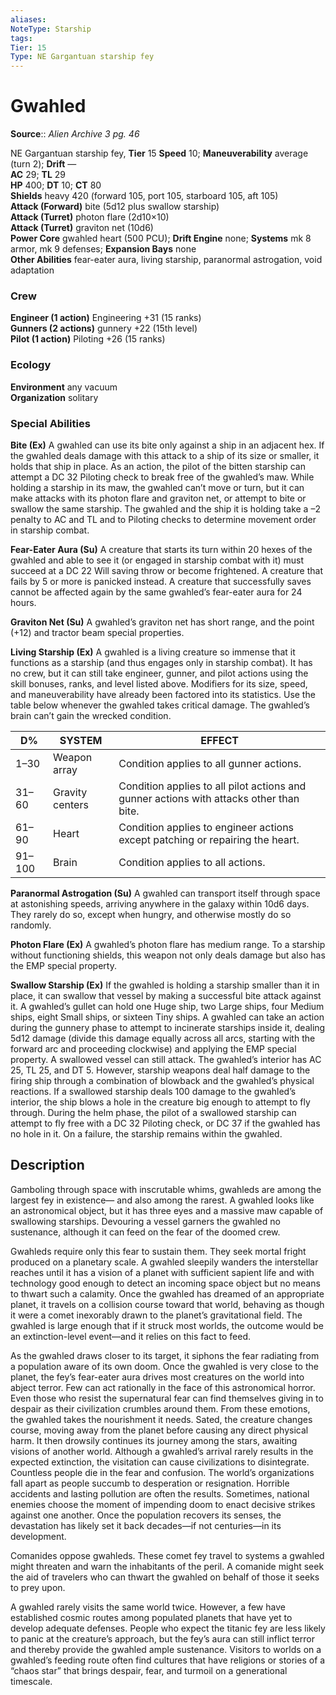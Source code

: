 ```yaml
---
aliases: 
NoteType: Starship
tags: 
Tier: 15
Type: NE Gargantuan starship fey
---
```


# Gwahled

**Source**:: _Alien Archive 3 pg. 46_

NE Gargantuan starship fey, **Tier** 15 
**Speed** 10; **Maneuverability** average (turn 2); **Drift** —  
**AC** 29; **TL** 29  
**HP** 400; **DT** 10; **CT** 80  
**Shields** heavy 420 (forward 105, port 105, starboard 105, aft 105)  
**Attack (Forward)** bite (5d12 plus swallow starship)  
**Attack (Turret)** photon flare (2d10×10)  
**Attack (Turret)** graviton net (10d6)  
**Power Core** gwahled heart (500 PCU); **Drift Engine** none; **Systems** mk 8 armor, mk 9 defenses; **Expansion Bays** none  
**Other Abilities** fear-eater aura, living starship, paranormal astrogation, void adaptation

### Crew

**Engineer (1 action)** Engineering +31 (15 ranks)  
**Gunners (2 actions)** gunnery +22 (15th level)  
**Pilot (1 action)** Piloting +26 (15 ranks)

### Ecology

**Environment** any vacuum  
**Organization** solitary

### Special Abilities

**Bite (Ex)** A gwahled can use its bite only against a ship in an adjacent hex. If the gwahled deals damage with this attack to a ship of its size or smaller, it holds that ship in place. As an action, the pilot of the bitten starship can attempt a DC 32 Piloting check to break free of the gwahled’s maw. While holding a starship in its maw, the gwahled can’t move or turn, but it can make attacks with its photon flare and graviton net, or attempt to bite or swallow the same starship. The gwahled and the ship it is holding take a –2 penalty to AC and TL and to Piloting checks to determine movement order in starship combat.

**Fear-Eater Aura (Su)** A creature that starts its turn within 20 hexes of the gwahled and able to see it (or engaged in starship combat with it) must succeed at a DC 22 Will saving throw or become frightened. A creature that fails by 5 or more is panicked instead. A creature that successfully saves cannot be affected again by the same gwahled’s fear-eater aura for 24 hours.

**Graviton Net (Su)** A gwahled’s graviton net has short range, and the point (+12) and tractor beam special properties.

**Living Starship (Ex)** A gwahled is a living creature so immense that it functions as a starship (and thus engages only in starship combat). It has no crew, but it can still take engineer, gunner, and pilot actions using the skill bonuses, ranks, and level listed above. Modifiers for its size, speed, and maneuverability have already been factored into its statistics. Use the table below whenever the gwahled takes critical damage. The gwahled’s brain can’t gain the wrecked condition.

| D%     | SYSTEM          | EFFECT                                                                                  |
|--------|-----------------|-----------------------------------------------------------------------------------------|
| 1–30   | Weapon array    | Condition applies to all gunner actions.                                                |
| 31–60  | Gravity centers | Condition applies to all pilot actions and gunner actions with attacks other than bite. |
| 61–90  | Heart           | Condition applies to engineer actions except patching or repairing the heart.           |
| 91–100 | Brain           | Condition applies to all actions.                                                       |

**Paranormal Astrogation (Su)** A gwahled can transport itself through space at astonishing speeds, arriving anywhere in the galaxy within 10d6 days. They rarely do so, except when hungry, and otherwise mostly do so randomly.

**Photon Flare (Ex)** A gwahled’s photon flare has medium range. To a starship without functioning shields, this weapon not only deals damage but also has the EMP special property.

**Swallow Starship (Ex)** If the gwahled is holding a starship smaller than it in place, it can swallow that vessel by making a successful bite attack against it. A gwahled’s gullet can hold one Huge ship, two Large ships, four Medium ships, eight Small ships, or sixteen Tiny ships. A gwahled can take an action during the gunnery phase to attempt to incinerate starships inside it, dealing 5d12 damage (divide this damage equally across all arcs, starting with the forward arc and proceeding clockwise) and applying the EMP special property. A swallowed vessel can still attack. The gwahled’s interior has AC 25, TL 25, and DT 5. However, starship weapons deal half damage to the firing ship through a combination of blowback and the gwahled’s physical reactions. If a swallowed starship deals 100 damage to the gwahled’s interior, the ship blows a hole in the creature big enough to attempt to fly through. During the helm phase, the pilot of a swallowed starship can attempt to fly free with a DC 32 Piloting check, or DC 37 if the gwahled has no hole in it. On a failure, the starship remains within the gwahled.

## Description

Gamboling through space with inscrutable whims, gwahleds are among the largest fey in existence— and also among the rarest. A gwahled looks like an astronomical object, but it has three eyes and a massive maw capable of swallowing starships. Devouring a vessel garners the gwahled no sustenance, although it can feed on the fear of the doomed crew.

Gwahleds require only this fear to sustain them. They seek mortal fright produced on a planetary scale. A gwahled sleepily wanders the interstellar reaches until it has a vision of a planet with sufficient sapient life and with technology good enough to detect an incoming space object but no means to thwart such a calamity. Once the gwahled has dreamed of an appropriate planet, it travels on a collision course toward that world, behaving as though it were a comet inexorably drawn to the planet’s gravitational field. The gwahled is large enough that if it struck most worlds, the outcome would be an extinction-level event—and it relies on this fact to feed.

As the gwahled draws closer to its target, it siphons the fear radiating from a population aware of its own doom. Once the gwahled is very close to the planet, the fey’s fear-eater aura drives most creatures on the world into abject terror. Few can act rationally in the face of this astronomical horror. Even those who resist the supernatural fear can find themselves giving in to despair as their civilization crumbles around them. From these emotions, the gwahled takes the nourishment it needs. Sated, the creature changes course, moving away from the planet before causing any direct physical harm. It then drowsily continues its journey among the stars, awaiting visions of another world. Although a gwahled’s arrival rarely results in the expected extinction, the visitation can cause civilizations to disintegrate. Countless people die in the fear and confusion. The world’s organizations fall apart as people succumb to desperation or resignation. Horrible accidents and lasting pollution are often the results. Sometimes, national enemies choose the moment of impending doom to enact decisive strikes against one another. Once the population recovers its senses, the devastation has likely set it back decades—if not centuries—in its development.

Comanides oppose gwahleds. These comet fey travel to systems a gwahled might threaten and warn the inhabitants of the peril. A comanide might seek the aid of travelers who can thwart the gwahled on behalf of those it seeks to prey upon.

A gwahled rarely visits the same world twice. However, a few have established cosmic routes among populated planets that have yet to develop adequate defenses. People who expect the titanic fey are less likely to panic at the creature’s approach, but the fey’s aura can still inflict terror and thereby provide the gwahled ample sustenance. Visitors to worlds on a gwahled’s feeding route often find cultures that have religions or stories of a “chaos star” that brings despair, fear, and turmoil on a generational timescale.
